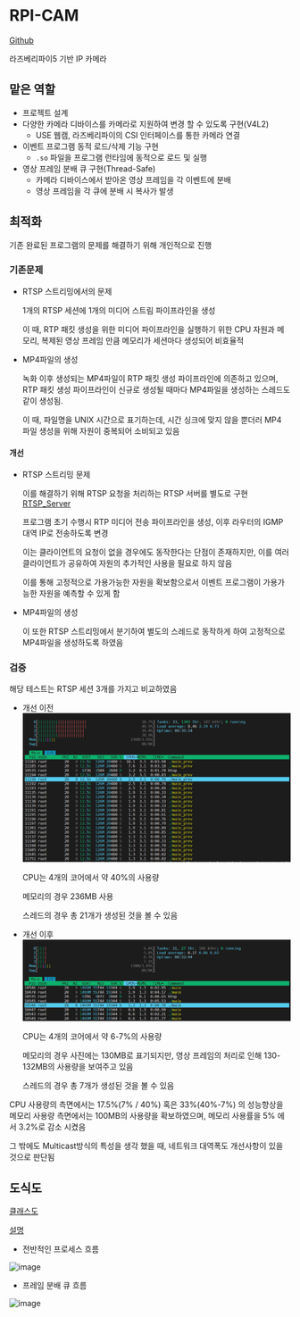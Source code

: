 # RPI-CAM

[Github](https://github.com/seongho9/RPI-CAM)

라즈베리파이5 기반 IP 카메라

## 맡은 역할

- 프로젝트 설계
- 다양한 카메라 디바이스를 카메라로 지원하여 변경 할 수 있도록 구현(V4L2)
  - USE 웹캠, 라즈베리파이의 CSI 인터페이스를 통한 카메라 연결
- 이벤트 프로그램 동적 로드/삭제 기능 구현
  - `.so` 파일을 프로그램 런타임에 동적으로 로드 및 실행
- 영상 프레임 분배 큐 구현(Thread-Safe)
  - 카메라 디바이스에서 받아온 영상 프레임을 각 이벤트에 분배
  - 영상 프레임을 각 큐에 분배 시 복사가 발생

## 최적화

기존 완료된 프로그램의 문제를 해결하기 위해 개인적으로 진행

### 기존문제

- RTSP 스트리밍에서의 문제

  1개의 RTSP 세션에 1개의 미디어 스트림 파이프라인을 생성

  이 때, RTP 패킷 생성을 위한 미디어 파이프라인을 실행하기 위한 CPU 자원과 메모리, 복제된 영상 프레임 만큼 메모리가 세션마다 생성되어 비효율적

- MP4파일의 생성

  녹화 이후 생성되는 MP4파일이 RTP 패킷 생성 파이프라인에 의존하고 있으며, RTP 패킷 생성 파이프라인이 신규로 생성될 때마다 MP4파일을 생성하는 스레드도 같이 생성됨.

  이 때, 파일명을 UNIX 시간으로 표기하는데, 시간 싱크에 맞지 않을 뿐더러 MP4 파일 생성을 위해 자원이 중복되어 소비되고 있음

#### 개선

- RTSP 스트리밍 문제

  이를 해결하기 위해 RTSP 요청을 처리하는 RTSP 서버를 별도로 구현 [RTSP_Server](https://github.com/seongho9/rtsp_server)

  프로그램 초기 수행시 RTP 미디어 전송 파이프라인을 생성, 이후 라우터의 IGMP 대역 IP로 전송하도록 변경

  이는 클라이언트의 요청이 없을 경우에도 동작한다는 단점이 존재하지만, 이를 여러 클라이언트가 공유하여 자원의 추가적인 사용을 필요로 하지 않음

  이를 통해 고정적으로 가용가능한 자원을 확보함으로서 이벤트 프로그램이 가용가능한 자원을 예측할 수 있게 함

- MP4파일의 생성

  이 또한 RTSP 스트리밍에서 분기하여 별도의 스레드로 동작하게 하여 고정적으로 MP4파일을 생성하도록 하였음

### 검증

해당 테스트는 RTSP 세션 3개를 가지고 비교하였음

- 개선 이전
  ![prev](https://github.com/seongho9/RPI-CAM/blob/main/readme/ko/prev.PNG?raw=true)

  CPU는 4개의 코어에서 약 40%의 사용량

  메모리의 경우 236MB 사용

  스레드의 경우 총 21개가 생성된 것을 볼 수 있음

- 개선 이후
  ![post](https://github.com/seongho9/RPI-CAM/blob/main/readme/ko/post.PNG?raw=true)

  CPU는 4개의 코어에서 약 6-7%의 사용량

  메모리의 경우 사진에는 130MB로 표기되지만, 영상 프레임의 처리로 인해 130-132MB의 사용량을 보여주고 있음

  스레드의 경우 총 7개가 생성된 것을 볼 수 있음

CPU 사용량의 측면에서는 17.5%(7% / 40%) 혹은 33%(40%-7%) 의 성능향상을 
메모리 사용량 측면에서는 100MB의 사용량을 확보하였으며, 메모리 사용률을 5% 에서 3.2%로 감소 시켰음

그 밖에도 Multicast방식의 특성을 생각 했을 때, 네트워크 대역폭도 개선사항이 있을 것으로 판단됨

## 도식도

[클래스도](https://drive.google.com/file/d/1VQL-pgxViqYGfa1V3pcnVCQo6hMAFKvi/view?usp=sharing)

[설명](https://github.com/VEDA-Snackticon/RPI-CAM/blob/dev/readme/ko/README.md)

- 전반적인 프로세스 흐름

![image](https://github.com/user-attachments/assets/49b00dd6-fe4b-4fbd-8882-361d3de21e41)

- 프레임 분배 큐 흐름

![image](https://github.com/user-attachments/assets/ffdabf39-d2b2-4205-b7d5-87db3b148d48)

